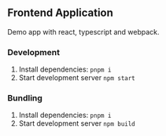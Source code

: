 ## Frontend Application

Demo app with react, typescript and webpack.

### Development

1. Install dependencies: `pnpm i`
2. Start development server `npm start`

### Bundling

1. Install dependencies: `pnpm i`
2. Start development server `npm build`
